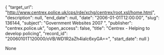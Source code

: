 {
  "target_url": "http://www.centrex.police.uk/cps/rde/xchg/centrex/root.xsl/home.html", 
  "description": null, 
  "end_date": null, 
  "date": "2006-01-01T12:00:00", 
  "slug": 136144, 
  "subject": "Government Websites 2007 ", 
  "publisher": "centrex.police.uk", 
  "open_access": false, 
  "title": "Centrex - Helping to develop policing", 
  "record_id": "20060101T120000/oVB/WD1R2aZh4ialc6xyGA==", 
  "start_date": null
}

None